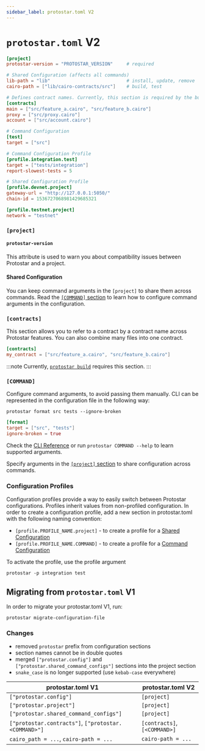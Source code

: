 ```yaml
---
sidebar_label: protostar.toml V2
---
```

# `protostar.toml` V2

```toml title="protostar.toml example"
[project]
protostar-version = "PROTOSTAR_VERSION"     # required

# Shared Configuration (affects all commands)
lib-path = "lib"                            # install, update, remove
cairo-path = ["lib/cairo-contracts/src"]    # build, test

# Defines contract names. Currently, this section is required by the build command.
[contracts]
main = ["src/feature_a.cairo", "src/feature_b.cairo"]   
proxy = ["src/proxy.cairo"]
account = ["src/account.cairo"]

# Command Configuration
[test]
target = ["src"]

# Command Configuration Profile
[profile.integration.test]
target = ["tests/integration"]
report-slowest-tests = 5

# Shared Configuration Profile
[profile.devnet.project]
gateway-url = "http://127.0.0.1:5050/"
chain-id = 1536727068981429685321

[profile.testnet.project]
network = "testnet"
```


### `[project]`
#### `protostar-version`
This attribute is used to warn you about compatibility issues between Protostar and a project.

#### Shared Configuration
You can keep command arguments in the `[project]` to share them across commands. Read the [`[COMMAND]` section](#command) to learn how to configure command arguments in the configuration.

### `[contracts]`
This section allows you to refer to a contract by a contract name across Protostar features. You can also combine many files into one contract.
```toml
[contracts]
my_contract = ["src/feature_a.cairo", "src/feature_b.cairo"]   
```

:::note
Currently, [`protostar build`](/docs/cli-reference#build) requires this section.
:::

### `[COMMAND]`
Configure command arguments, to avoid passing them manually. CLI can be represented in the configuration file in the following way:

```console title="CLI"
protostar format src tests --ignore-broken
```
```toml title="Configuration File"
[format]
target = ["src", "tests"]
ignore-broken = true
```

Check the [CLI Reference](/docs/cli-reference) or run `protostar COMMAND --help` to learn supported arguments.

Specify arguments in the [`[project]` section](#shared-configuration) to share configuration across commands.



### Configuration Profiles
Configuration profiles provide a way to easily switch between Protostar configurations. Profiles inherit values from non-profiled configuration. In order to create a configuration profile, add a new section in protostar.toml with the following naming convention:
-  `[profile.PROFILE_NAME.project]` - to create a profile for a [Shared Configuration](#shared-configuration)
-  `[profile.PROFILE_NAME.COMMAND]` - to create a profile for a [Command Configuration](#command)

To activate the profile, use the profile argument
```console title="Run the test command with the 'integration' profile"
protostar -p integration test
```

## Migrating from `protostar.toml` V1
In order to migrate your protostar.toml V1, run:
```
protostar migrate-configuration-file
```


### Changes
- removed `protostar` prefix from configuration sections
- section names cannot be in double quotes
- merged `["protostar.config"]` and `["protostar.shared_command_configs"]` sections into the project section
- `snake_case` is no longer supported (use `kebab-case` everywhere)


| protostar.toml V1                                    | protostar.toml V2            |
| ---------------------------------------------------- | ---------------------------- |
| `["protostar.config"]`                               | `[project]`                  |
| `["protostar.project"]`                              | `[project]`                  |
| `["protostar.shared_command_configs"]`               | `[project]`                  |
| `["protostar.contracts"]`, `["protostar.<COMMAND>"]` | `[contracts]`, `[<COMMAND>]` |
| `cairo_path = ...`, `cairo-path = ...`               | `cairo-path = ...`           |

